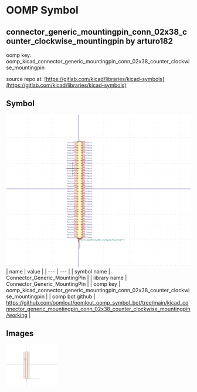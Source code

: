 # OOMP Symbol  
## connector_generic_mountingpin_conn_02x38_counter_clockwise_mountingpin  by arturo182  
  
oomp key: oomp_kicad_connector_generic_mountingpin_conn_02x38_counter_clockwise_mountingpin  
  
source repo at: [https://gitlab.com/kicad/libraries/kicad-symbols](https://gitlab.com/kicad/libraries/kicad-symbols)  
## Symbol  
  
[![working.png](working_600.png)](working.png)  
| name | value | 
| --- | --- | 
| symbol name | Connector_Generic_MountingPin | 
| library name | Connector_Generic_MountingPin | 
| oomp key | oomp_kicad_connector_generic_mountingpin_conn_02x38_counter_clockwise_mountingpin | 
| oomp bot github | https://github.com/oomlout/oomlout_oomp_symbol_bot/tree/main/kicad_connector_generic_mountingpin_conn_02x38_counter_clockwise_mountingpin/working | 
## Images  
  
[![working.png](working_140.png)](working.png)  
